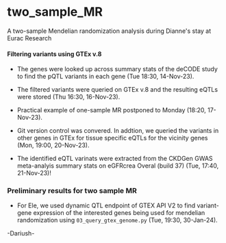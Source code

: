 # two_sample_MR
A two-sample Mendelian randomization analysis during Dianne's stay at Eurac Research

#### Filtering variants using GTEx v.8
- The genes were looked up across summary stats of the deCODE study to find the pQTL variants in each gene (Tue 18:30, 14-Nov-23).

- The filtered variants were queried on GTEx v.8 and the resulting eQTLs were stored (Thu 16:30, 16-Nov-23).

- Practical example of one-sample MR postponed to Monday (18:20, 17-Nov-23).

- Git version control was convered. In addtion, we queried the variants in other genes in GTEx for tissue specific eQTLs for the vicinity genes (Mon, 19:00, 20-Nov-23).

- The identified eQTL varinats were extracted from the CKDGen GWAS meta-analyis summary stats on eGFRcrea Overal (build 37) (Tue, 17:40, 21-Nov-23)!

### Preliminary results for two sample MR

- For Ele, we used dynamic QTL endpoint of GTEX API V2 to find variant-gene expression of the interested genes being used for mendelian randomization using `03_query_gtex_genome.py` (Tue, 19:30, 30-Jan-24).

-Dariush-